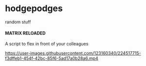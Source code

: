 # hodgepodges
random stuff


#### MATRIX RELOADED

A script to flex in front of your colleagues



https://user-images.githubusercontent.com/123160340/224517715-f3dffeb1-454f-42bc-85f6-5ad17a0b28a6.mp4
